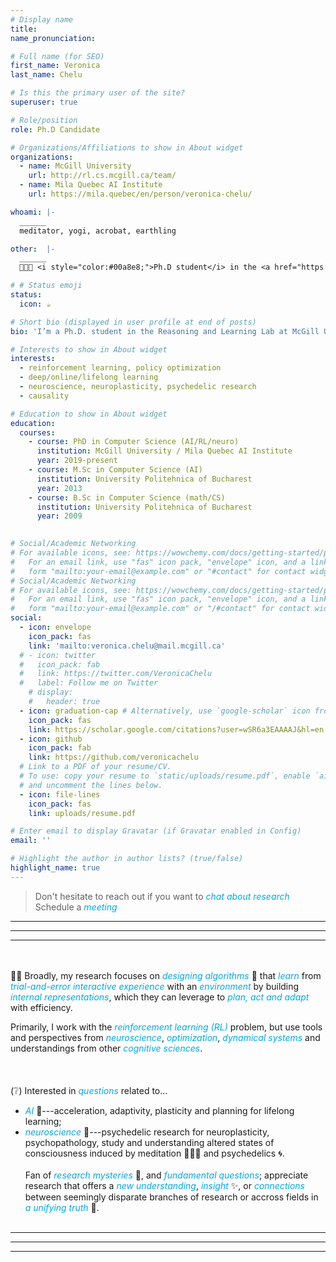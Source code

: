 ```yaml
---
# Display name
title: 
name_pronunciation: 

# Full name (for SEO)
first_name: Veronica
last_name: Chelu

# Is this the primary user of the site?
superuser: true

# Role/position
role: Ph.D Candidate 

# Organizations/Affiliations to show in About widget
organizations:
  - name: McGill University 
    url: http://rl.cs.mcgill.ca/team/
  - name: Mila Quebec AI Institute
    url: https://mila.quebec/en/person/veronica-chelu/

whoami: |-
  ______
  meditator, yogi, acrobat, earthling

other:  |-
  ______
  🧑🏻‍🎓 <i style="color:#00a8e8;">Ph.D student</i> in the <a href="https://rl.cs.mcgill.ca/">Reasoning and Learning Lab</a> at <a href="https://www.cs.mcgill.ca/">McGill University, School of Computer Science</a> & <a href="https://mila.quebec/en/mila/">Mila, Quebec AI Institute</a>, supervised by <a href="https://cs.mcgill.ca/~dprecup/">Doina Precup</a>. 

# # Status emoji
status:
  icon: ☕️

# Short bio (displayed in user profile at end of posts)
bio: 'I’m a Ph.D. student in the Reasoning and Learning Lab at McGill University and Mila, Montreal.' 

# Interests to show in About widget
interests:
  - reinforcement learning, policy optimization
  - deep/online/lifelong learning
  - neuroscience, neuroplasticity, psychedelic research  
  - causality

# Education to show in About widget
education:
  courses:
    - course: PhD in Computer Science (AI/RL/neuro)
      institution: McGill University / Mila Quebec AI Institute
      year: 2019-present
    - course: M.Sc in Computer Science (AI)
      institution: University Politehnica of Bucharest
      year: 2013
    - course: B.Sc in Computer Science (math/CS)
      institution: University Politehnica of Bucharest
      year: 2009
 

# Social/Academic Networking
# For available icons, see: https://wowchemy.com/docs/getting-started/page-builder/#icons
#   For an email link, use "fas" icon pack, "envelope" icon, and a link in the
#   form "mailto:your-email@example.com" or "#contact" for contact widget.
# Social/Academic Networking
# For available icons, see: https://wowchemy.com/docs/getting-started/page-builder/#icons
#   For an email link, use "fas" icon pack, "envelope" icon, and a link in the
#   form "mailto:your-email@example.com" or "/#contact" for contact widget.
social:
  - icon: envelope
    icon_pack: fas
    link: 'mailto:veronica.chelu@mail.mcgill.ca'
  # - icon: twitter
  #   icon_pack: fab
  #   link: https://twitter.com/VeronicaChelu
  #   label: Follow me on Twitter
    # display:
    #   header: true
  - icon: graduation-cap # Alternatively, use `google-scholar` icon from `ai` icon pack
    icon_pack: fas
    link: https://scholar.google.com/citations?user=wSR6a3EAAAAJ&hl=en
  - icon: github
    icon_pack: fab
    link: https://github.com/veronicachelu
  # Link to a PDF of your resume/CV.
  # To use: copy your resume to `static/uploads/resume.pdf`, enable `ai` icons in `params.yaml`,
  # and uncomment the lines below.
  - icon: file-lines
    icon_pack: fas
    link: uploads/resume.pdf

# Enter email to display Gravatar (if Gravatar enabled in Config)
email: ''

# Highlight the author in author lists? (true/false)
highlight_name: true
---
```

>Don't hesitate to reach out if you want to <i style="color:#00a8e8;">chat about research</i>
>Schedule a <i style="color:#00a8e8;">meeting</i> <a href="https://calendly.com/veronica-chelu" style="text-decoration: none"><i class="fas fa-thin fa-calendar-days" style="color: #00a8e8;"></i></a>
_________________________________________________________________
_________________________________________________________________
_________________________________________________________________
<br></br>
🧑‍🔬 Broadly, my research focuses on <i style="color:#00a8e8;">designing algorithms</i> 👾 that <i style="color:#00a8e8;">learn</i> from <i style="color:#00a8e8;">trial-and-error</i> <i style="color:#00a8e8;">interactive experience</i> with an <i style="color:#00a8e8;">environment</i> by building <i style="color:#00a8e8;">internal representations</i>, which they can leverage to <i style="color:#00a8e8;">plan, act and adapt</i> with efficiency.

Primarily, I work with the <i style="color:#00a8e8;">reinforcement learning (RL)</i> problem, but use tools and perspectives from <i style="color:#00a8e8;">neuroscience</i>, <i style="color:#00a8e8;">optimization</i>, <i style="color:#00a8e8;">dynamical systems</i> and understandings from other <i style="color:#00a8e8;">cognitive sciences</i>.
<br></br>
<br></br>
(❔) Interested in <i style="color:#00a8e8;">questions</i> related to...
* <i style="color:#00a8e8;">*AI*</i> 🤖---acceleration, adaptivity, plasticity and planning for lifelong learning;
* <i style="color:#00a8e8;">*neuroscience*</i> 🧠---psychedelic research for neuroplasticity, psychopathology, study and understanding altered states of consciousness induced by meditation 🧘🏻‍♀️ and psychedelics 🌀.
<br></br>
Fan of <i style="color:#00a8e8;">research mysteries</i> 🔮, and <i style="color:#00a8e8;">fundamental questions</i>; appreciate research that offers a <i style="color:#00a8e8;">new understanding</i>, <i style="color:#00a8e8;">insight</i> ✨, or <i style="color:#00a8e8;">connections</i> between seemingly disparate branches of research or accross fields in <i style="color:#00a8e8;">a unifying truth</i> 🤯. 
<br></br>
_________________________________________________________________
_________________________________________________________________
_________________________________________________________________

<!-- {style="text-align: justify;"} -->
